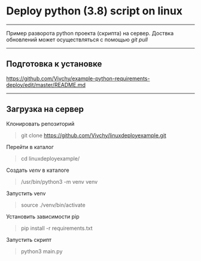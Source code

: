 # Deploy python (3.8) script on linux

****

Пример разворота python проекта (скрипта) на сервер. Доствка обновлений может осуществляться с помощью *git pull* 

****

## Подготовка к установке

https://github.com/Vivchy/example-python-requirements-deploy/edit/master/README.md

****

## Загрузка на сервер

Клонировать репозиторий

> git clone https://github.com/Vivchy/linuxdeployexample.git

Перейти в каталог

> cd linuxdeployexample/

Создать *venv* в каталоге

> /usr/bin/python3 -m venv venv

Запустить venv

> source ./venv/bin/activate

Установить зависимости pip

> pip install -r requirements.txt

Запустить  скрипт

> python3 main.py


